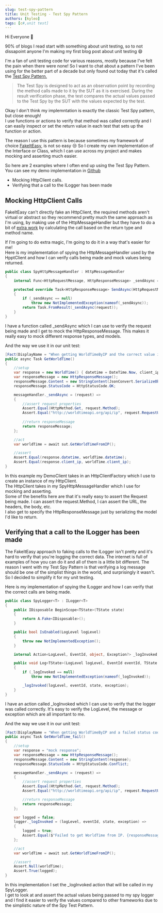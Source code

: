 ```yaml
---
slug: test-spy-pattern
title: Unit Testing - Test Spy Pattern
authors: [kyleo]
tags: [c#,unit test]
---
```


Hi Everyone :wave:

90% of blogs I read start with something about unit testing, so to not dissapoint anyone I'm making my first blog post about unit testing :smile:  

I'm a fan of unit testing code for various reasons, mostly because I've felt the pain when there were none! So I want to chat about a pattern I've been using for the better part of a decade but only found out today that it's called the [Test Spy Pattern.](http://xunitpatterns.com/Test%20Spy.html#:~:text=The%20Test%20Spy%20is%20designed,values%20expected%20by%20the%20test.)


> The Test Spy is designed to act as an observation point by recording the method calls made to it by the SUT as it is exercised. During the result verification phase, the test compares the actual values passed to the Test Spy by the SUT with the values expected by the test.

Okay I don't think my implemntation is exactly the classic Test Spy pattern, but close enough!  
I use functions or actions to verify that method was called correctly and I can easily inspect or set the return value in each test that sets up the function or action.

The reason I use this pattern is because sometimes my framework of choice [FakeItEasy](https://fakeiteasy.github.io/), is not so easy :unamused:
So I create my own implementation of the Interface or Class, which I can use across my project and makes mocking and asserting much easier.

So here are 2 examples where I often end up using the Test Spy Pattern. You can see my demo implementation in [Github](https://github.com/kyleoettle/test-spy-pattern)

- Mocking  HttpClient calls.
- Verifying that a call to the ILogger has been made

## Mocking HttpClient Calls
FakeItEasy can't directly fake an HttpClient, the required methods aren't virtual or abstract so they recommend pretty much the same approach as I'm using, by making use of the HttpMessageHandler but they have to do a bit of [extra work](https://fakeiteasy.github.io/docs/7.4.0/Recipes/faking-http-client/) by calculating the call based on the return type and method name.  

If I'm going to do extra magic, I'm going to do it in a way that's easier for me!  
Here is my implementation of spying the HttpMessageHandler used by the HpptClient and how I can verify calls being made and mock values being returned.

```c#
public class SpyHttpMessageHandler : HttpMessageHandler
{
    internal Func<HttpRequestMessage, HttpResponseMessage> _sendAsync = null;

    protected override Task<HttpResponseMessage> SendAsync(HttpRequestMessage request, CancellationToken cancellationToken)
    {
        if (_sendAsync == null)
            throw new NotImplementedException(nameof(_sendAsync));
        return Task.FromResult(_sendAsync(request));
    }
}

```
I have a function called _sendAsync which I can use to verify the request being made and I get to mock the HttpResponseMessage. This makes it really easy to mock different response types, and models.

And the way we use it in our unit test:

```c#
[Fact(DisplayName = "When getting WorldTimeByIP and the correct value is returned")]
public async Task GetWorldTime()
{
    //setup
    var response = new WorldTime() { datetime = DateTime.Now, client_ip = "mockClientIp" };
    var responseMessage = new HttpResponseMessage();
    responseMessage.Content = new StringContent(JsonConvert.SerializeObject(response));
    responseMessage.StatusCode = HttpStatusCode.OK;

    messageHandler._sendAsync = (request) =>
    {
        //assert request properties
        Assert.Equal(HttpMethod.Get, request.Method);
        Assert.Equal("http://worldtimeapi.org/api/ip", request.RequestUri.AbsoluteUri);
        
        //return responseMessage
        return responseMessage;
    };

    //act
    var worldTime = await sut.GetWorldTimeFromIP();

    //assert
    Assert.Equal(response.datetime, worldTime.datetime);
    Assert.Equal(response.client_ip, worldTime.client_ip);
}
```

In this example my DemoClient takes in an HttpClientFactory which I use to create an instance of my HttpClient.  
The HttpClient takes in my SpyHttpMessageHandler which I use for mocking and asserting.  
Some of the benefits here are that it's really easy to assert the Request being made. I can assert the request.Method, I can assert the URL, the headers, the body, etc.  
I also get to specify the HttpResponseMessage just by serializing the model I'd like to return.

## Verifying that a call to the ILogger has been made

The FakeItEasy approach to faking calls to the ILogger isn't pretty and it's hard to verify that you're logging the correct data. The internet is full of examples of how you can do it and all of them is a little bit different.  The reason I went with my Test Spy Pattern is that verifying a log message should be one of the simplist things in the world, and surprisingly it wasn't. So I decided to simplify it for my unit testing.

Here is my implementation of spying the ILogger and how I can verify that the correct calls are being made.

```c#
public class SpyLogger<T> : ILogger<T>
{
    public IDisposable BeginScope<TState>(TState state)
    {
        return A.Fake<IDisposable>();
    }

    public bool IsEnabled(LogLevel logLevel)
    {
        throw new NotImplementedException();
    }

    internal Action<LogLevel, EventId, object, Exception?> _logInvoked;

    public void Log<TState>(LogLevel logLevel, EventId eventId, TState state, Exception? exception, Func<TState, Exception?, string> formatter)
    {
        if (_logInvoked == null)
            throw new NotImplementedException(nameof(_logInvoked));

        _logInvoked(logLevel, eventId, state, exception);
    }
}
```

I have an action called _logInvoked which I can use to verify that the logger was called correctly. It's easy to verify the LogLevel, the message or exception which are all important to me.  

And the way we use it in our unit test:

```C#
[Fact(DisplayName = "When getting WorldTimeByIP and a failed status code is returned")]
public async Task GetWorldTime_fail()
{
    //setup
    var response = "mock response";
    var responseMessage = new HttpResponseMessage();
    responseMessage.Content = new StringContent(response);
    responseMessage.StatusCode = HttpStatusCode.Conflict;

    messageHandler._sendAsync = (request) =>
    {
        //assert request properties
        Assert.Equal(HttpMethod.Get, request.Method);
        Assert.Equal("http://worldtimeapi.org/api/ip", request.RequestUri.AbsoluteUri);

        //return responseMessage
        return responseMessage;
    };

    var logged = false;
    logger._logInvoked = (logLevel, eventId, state, exception) =>
    {
        logged = true;
        Assert.Equal($"Failed to get WorldTime from IP. {responseMessage.StatusCode}: {response}", state.ToString());
    };

    //act
    var worldTime = await sut.GetWorldTimeFromIP();

    //assert
    Assert.Null(worldTime);
    Assert.True(logged);
}
```

In this implementation I set the _logInvoked action that will be called in my SpyLogger.  
I get to look at and assert the actual values being passed to my spy logger and I find it easier to verify the values compared to other frameworks due to the simplistic nature of the Spy Test Pattern.